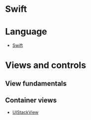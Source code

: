# Swift
# Language
* [Swift](Swift.md)

# Views and controls
## View fundamentals
## Container views
* [UIStackView](StackView.md)
